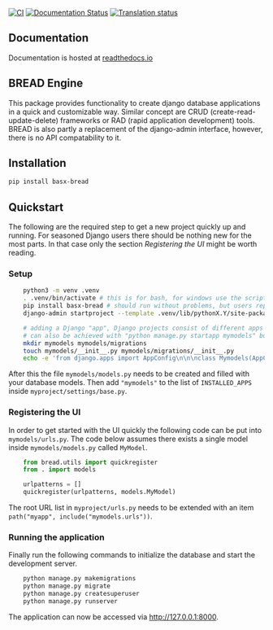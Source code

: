 [![CI](https://github.com/basxsoftwareassociation/bread/actions/workflows/main.yml/badge.svg)](https://github.com/basxsoftwareassociation/bread/actions/workflows/main.yml)
[![Documentation Status](https://readthedocs.org/projects/basx-bread/badge/?version=latest)](https://basx-bread.readthedocs.io/en/latest/?badge=latest)
[![Translation status](https://hosted.weblate.org/widgets/basxconnect/-/bread/svg-badge.svg)](https://hosted.weblate.org/engage/basxconnect/)


Documentation
-------------

Documentation is hosted at [readthedocs.io](https://basx-bread.readthedocs.io/en/latest/)


BREAD Engine
------------

This package provides functionality to create django database applications in a quick and customizable way. Similar concept are CRUD (create-read-update-delete) frameworks or RAD (rapid application development) tools.
BREAD is also partly a replacement of the django-admin interface, however, there is no API compatability to it.

Installation
------------

```bash
pip install basx-bread
```

Quickstart
----------

The following are the required step to get a new project quickly up and running.
For seasoned Django users there should be nothing new for the most parts.
In that case only the section *Registering the UI* might be worth reading.


### Setup

```bash
    python3 -m venv .venv
    . .venv/bin/activate # this is for bash, for windows use the script .venv/bin/Activate.ps1, there are also scripts for csh and fish
    pip install basx-bread # should run without problems, but users reported problems in some Mac setups due to native libraries missing
    django-admin startproject --template .venv/lib/pythonX.Y/site-packages/bread/resources/project_template/ myproject . # template-file path depends on the python version

    # adding a Django "app", Django projects consist of different apps with different models, pretty standard
    # can also be achieved with "python manage.py startapp mymodels" but it would create a few unnecessary files
    mkdir mymodels mymodels/migrations
    touch mymodels/__init__.py mymodels/migrations/__init__.py
    echo -e 'from django.apps import AppConfig\n\n\nclass Mymodels(AppConfig):\n    name = "mymodels"' > mymodels/apps.py
```

After this the file ```mymodels/models.py``` needs to be created and filled with your database models. Then add ```"mymodels"``` to the list of ```INSTALLED_APPS``` inside ```myproject/settings/base.py```.

### Registering the UI

In order to get started with the UI quickly the following code can be put into ```mymodels/urls.py```.
The code below assumes there exists a single model inside ```mymodels/models.py``` called ```MyModel```.

```python
    from bread.utils import quickregister
    from . import models

    urlpatterns = []
    quickregister(urlpatterns, models.MyModel)
```

The root URL list in ```myproject/urls.py``` needs to be extended with an item ```path("myapp", include("mymodels.urls"))```.


### Running the application

Finally run the following commands to initialize the database and start the development server.

```bash
    python manage.py makemigrations
    python manage.py migrate
    python manage.py createsuperuser
    python manage.py runserver
```

The application can now be accessed via http://127.0.0.1:8000.

